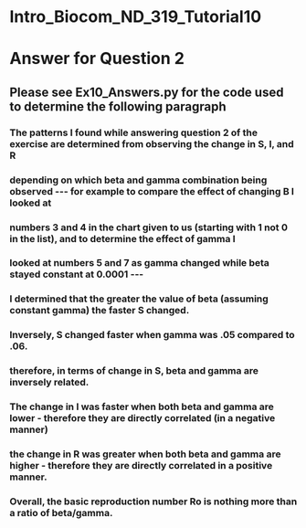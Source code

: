 # Intro_Biocom_ND_319_Tutorial10

# Answer for Question 2

## Please see Ex10_Answers.py for the code used to determine the following paragraph



### The patterns I found while answering question 2 of the exercise are determined from observing the change in S, I, and R
### depending on which beta and gamma combination being observed --- for example to compare the effect of changing B I looked at 
### numbers 3 and 4 in the chart given to us (starting with 1 not 0 in the list), and to determine the effect of gamma I
### looked at numbers 5 and 7 as gamma changed while beta stayed constant at 0.0001 --- 

### I determined that the greater the value of beta (assuming constant gamma) the faster S changed. 
### Inversely, S changed faster when gamma was .05 compared to .06.
### therefore, in terms of change in S, beta and gamma are inversely related.

### The change in I was faster when both beta and gamma are lower - therefore they are directly correlated (in a negative manner)

### the change in R was greater when both beta and gamma are higher - therefore they are directly correlated in a positive manner.

### Overall, the basic reproduction number Ro is nothing more than a ratio of beta/gamma.